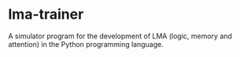 # lma-trainer
A simulator program for the development of LMA (logic, memory and attention) in the Python programming language.
